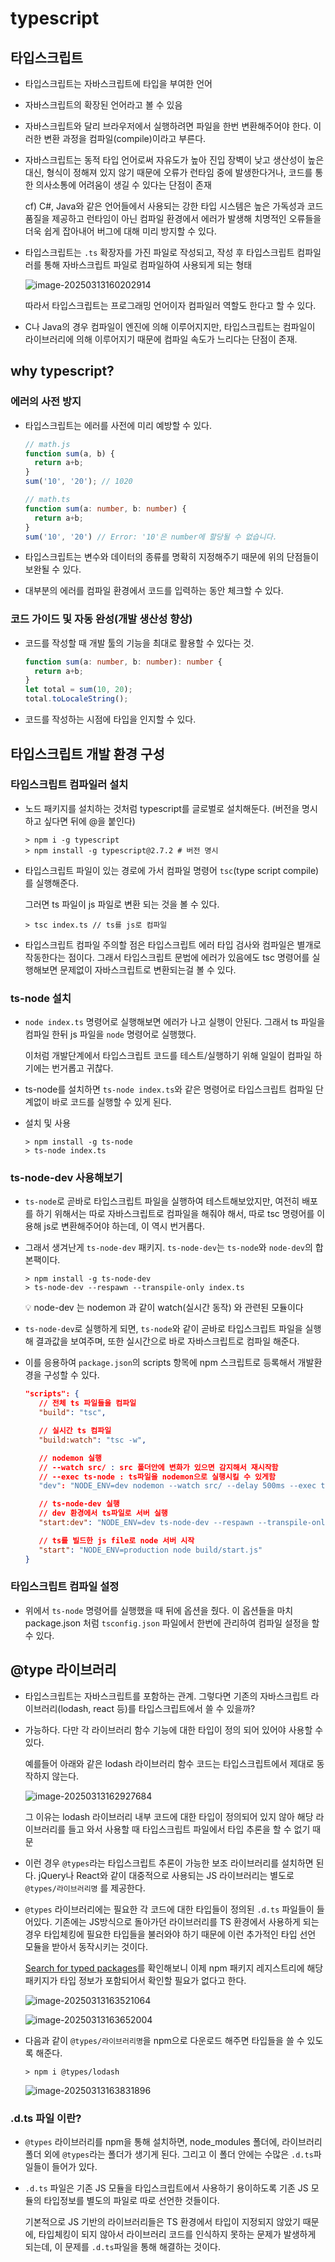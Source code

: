 # typescript

## 타입스크립트

- 타입스크립트는 자바스크립트에 타입을 부여한 언어

- 자바스크립트의 확장된 언어라고 볼 수 있음

- 자바스크립트와 달리 브라우저에서 실행하려면 파일을 한번 변환해주어야 한다. 이러한 변환 과정을 컴파일(compile)이라고 부른다.

- 자바스크립트는 동적 타입 언어로써 자유도가 높아 진입 장벽이 낮고 생산성이 높은 대신, 형식이 정해져 있지 않기 때문에 오류가 런타임 중에 발생한다거나, 코드를 통한 의사소통에 어려움이 생길 수 있다는 단점이 존재

  cf) C#, Java와 같은 언어들에서 사용되는 강한 타입 시스템은 높은 가독성과 코드 품질을 제공하고 런타임이 아닌 컴파일 환경에서 에러가 발생해 치명적인 오류들을 더욱 쉽게 잡아내어 버그에 대해 미리 방지할 수 있다.

- 타입스크립트는 `.ts` 확장자를 가진 파일로 작성되고, 작성 후 타입스크립트 컴파일러를 통해 자바스크립트 파일로 컴파일하여 사용되게 되는 형태

  ![image-20250313160202914](/Users/edgar/Documents/TILv2/TypeScript/typescript.assets/image-20250313160202914.png)

  따라서 타입스크립트는 프로그래밍 언어이자 컴파일러 역할도 한다고 할 수 있다.

- C나 Java의 경우 컴파일이 엔진에 의해 이루어지지만, 타입스크립트는 컴파일이 라이브러리에 의해 이루어지기 때문에 컴파일 속도가 느리다는 단점이 존재.

## why typescript?

### 에러의 사전 방지

- 타입스크립트는 에러를 사전에 미리 예방할 수 있다.

  ```js
  // math.js
  function sum(a, b) {
    return a+b;
  }
  sum('10', '20'); // 1020
  ```

  ```ts
  // math.ts
  function sum(a: number, b: number) {
    return a+b;
  }
  sum('10', '20') // Error: '10'은 number에 할당될 수 없습니다.
  ```

- 타입스크립트는 변수와 데이터의 종류를 명확히 지정해주기 때문에 위의 단점들이 보완될 수 있다.

- 대부분의 에러를 컴파일 환경에서 코드를 입력하는 동안 체크할 수 있다.

### 코드 가이드 및 자동 완성(개발 생산성 향상)

- 코드를 작성할 때 개발 툴의 기능을 최대로 활용할 수 있다는 것.

  ```ts
  function sum(a: number, b: number): number {
    return a+b;
  }
  let total = sum(10, 20);
  total.toLocaleString();
  ```

- 코드를 작성하는 시점에 타입을 인지할 수 있다.

## 타입스크립트 개발 환경 구성

### 타입스크립트 컴파일러 설치

- 노드 패키지를 설치하는 것처럼 typescript를 글로벌로 설치해둔다. (버전을 명시하고 싶다면 뒤에 @을 붙인다)

  ```shell
  > npm i -g typescript
  > npm install -g typescript@2.7.2 # 버전 명시
  ```

- 타입스크립트 파일이 있는 경로에 가서 컴파일 명령어 `tsc`(type script compile)를 실행해준다.

  그러면 ts 파일이 js 파일로 변환 되는 것을 볼 수 있다.

  ```shell
  > tsc index.ts // ts를 js로 컴파일
  ```

- 타입스크립트 컴파일 주의할 점은 타입스크립트 에러 타입 검사와 컴파일은 별개로 작동한다는 점이다. 그래서 타입스크립트 문법에 에러가 있음에도 tsc 명령어를 실행해보면 문제없이 자바스크립트로 변환되는걸 볼 수 있다.

### ts-node 설치

- `node index.ts` 명령어로 실행해보면 에러가 나고 실행이 안된다. 그래서 ts 파일을 컴파일 한뒤 js 파일을 `node` 명령어로 실행했다.

  이처럼 개발단계에서 타입스크립트 코드를 테스트/실행하기 위해 일일이 컴파일 하기에는 번거롭고 귀찮다.

- ts-node를 설치하면 `ts-node index.ts`와 같은 명령어로 타입스크립트 컴파일 단계없이 바로 코드를 실행할 수 있게 된다.

- 설치 및 사용

  ```shell
  > npm install -g ts-node
  > ts-node index.ts
  ```

### ts-node-dev 사용해보기

- `ts-node`로 곧바로 타입스크립트 파일을 실행하여 테스트해보았지만, 여전히 배포를 하기 위해서는 따로 자바스크립트로 컴파일을 해줘야 해서, 따로 tsc 명령어를 이용해 js로 변환해주어야 하는데, 이 역시 번거롭다.

- 그래서 생겨난게 `ts-node-dev` 패키지. `ts-node-dev`는 `ts-node`와 `node-dev`의 합본팩이다.

  ```shell
  > npm install -g ts-node-dev
  > ts-node-dev --respawn --transpile-only index.ts
  ```

  :bulb: node-dev 는 nodemon 과 같이 watch(실시간 동작) 와 관련된 모듈이다

- `ts-node-dev`로 실행하게 되면, `ts-node`와 같이 곧바로 타입스크립트 파일을 실행해 결과값을 보여주며, 또한 실시간으로 바로 자바스크립트로 컴파일 해준다.

- 이를 응용하여 `package.json`의 scripts 항목에 npm 스크립트로 등록해서 개발환경을 구성할 수 있다.

  ```json
  "scripts": {
     // 전체 ts 파일들을 컴파일
     "build": "tsc", 
  
     // 실시간 ts 컴파일
     "build:watch": "tsc -w", 
  
     // nodemon 실행
     // --watch src/ : src 폴더안에 변화가 있으면 감지해서 재시작함
     // --exec ts-node : ts파일을 nodemon으로 실행시킬 수 있게함
     "dev": "NODE_ENV=dev nodemon --watch src/ --delay 500ms --exec ts-node src/start.ts", 
  
     // ts-node-dev 실행
     // dev 환경에서 ts파일로 서버 실행
     "start:dev": "NODE_ENV=dev ts-node-dev --respawn --transpile-only src/start.ts",
  
     // ts를 빌드한 js file로 node 서버 시작
     "start": "NODE_ENV=production node build/start.js"
  }
  ```

### 타입스크립트 컴파일 설정

- 위에서 `ts-node` 명령어를 실행했을 때 뒤에 옵션을 줬다. 이 옵션들을 마치 package.json 처럼 `tsconfig.json`  파일에서 한번에 관리하여 컴파일 설정을 할 수 있다.

## @type 라이브러리

- 타입스크립트는 자바스크립트를 포함하는 관계. 그렇다면 기존의 자바스크립트 라이브러리(lodash, react 등)를 타입스크립트에서 쓸 수 있을까?

- 가능하다. 다만 각 라이브러리 함수 기능에 대한 타입이 정의 되어 있어야 사용할 수 있다.

  예를들어 아래와 같은 lodash 라이브러리 함수 코드는 타입스크립트에서 제대로 동작하지 않는다.

  ![image-20250313162927684](/Users/edgar/Documents/TILv2/TypeScript/typescript.assets/image-20250313162927684.png)

  그 이유는 lodash 라이브러리 내부 코드에 대한 타입이 정의되어 있지 않아 해당 라이브러리를 들고 와서 사용할 때 타입스크립트 파일에서 타입 추론을 할 수 없기 때문

- 이런 경우 `@types`라는 타입스크립트 추론이 가능한 보조 라이브러리를 설치하면 된다. jQuery나 React와 같이 대중적으로 사용되는 JS 라이브러리는 별도로 `@types/라이브러리명` 를 제공한다.

- `@types` 라이브러리에는 필요한 각 코드에 대한 타입들이 정의된 `.d.ts` 파일들이 들어있다. 기존에는 JS방식으로 돌아가던 라이브러리를 TS 환경에서 사용하게 되는 경우 타입체킹에 필요한 타입들을 불러와야 하기 때문에 이런 추가적인 타입 선언 모듈을 받아서 동작시키는 것이다.

  [Search for typed packages](https://www.typescriptlang.org/dt/search/?search=)를 확인해보니 이제 npm 패키지 레지스트리에 해당 패키지가 타입 정보가 포함되어서 확인할 필요가 없다고 한다.

  ![image-20250313163521064](/Users/edgar/Documents/TILv2/TypeScript/typescript.assets/image-20250313163521064.png)

  ![image-20250313163652004](/Users/edgar/Documents/TILv2/TypeScript/typescript.assets/image-20250313163652004.png)

- 다음과 같이 `@types/라이브러리명`을 npm으로 다운로드 해주면 타입들을 쓸 수 있도록 해준다.

  ```shell
  > npm i @types/lodash
  ```

  ![image-20250313163831896](/Users/edgar/Documents/TILv2/TypeScript/typescript.assets/image-20250313163831896.png)

### .d.ts 파일 이란?

- `@types` 라이브러리를 npm을 통해 설치하면, node_modules 폴더에, 라이브러리 폴더 외에 `@types`라는 폴더가 생기게 된다. 그리고 이 폴더 안에는 수많은 `.d.ts`파일들이 들어가 있다.

- `.d.ts` 파일은 기존 JS 모듈을 타입스크립트에서 사용하기 용이하도록 기존 JS 모듈의 타입정보를 별도의 파일로 따로 선언한 것들이다.

  기본적으로 JS 기반의 라이브러리들은 TS 환경에서 타입이 지정되지 않았기 때문에, 타입체킹이 되지 않아서 라이브러리 코드를 인식하지 못하는 문제가 발생하게 되는데, 이 문제를 `.d.ts`파일을 통해 해결하는 것이다.